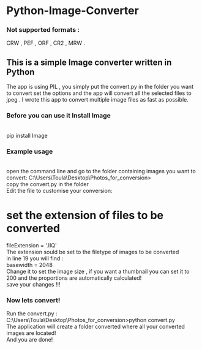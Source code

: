 # Python-Image-Converter

### Not supported formats :
CRW , PEF , ORF , CR2 , MRW .
## This is a simple Image converter written in Python
The app is using PIL , you simply put the convert.py in the folder you want to convert set the options 
and the app will convert all the selected files to jpeg . I wrote this app to convert multiple image files
as fast as possible.
### Before you can use it Install Image

</br> pip install Image 

### Example usage

</br> open the command line and go to the folder containing images you want to convert:
C:\Users\Toula\Desktop\Photos_for_conversion> </br>
copy the convert.py in the folder </br>
Edit the file to customise your conversion: </br>
# set the extension of files to be converted 
fileExtension = '.IIQ' </br>
The extension sould be set to the filetype of images to be converted </br>
in line 19 you will find : </br>
basewidth = 2048 </br>
Change it to set the image size ,
if you want a thumbnail you can set it to 200 and the proportions are automatically calculated!</br>
save your changes !!!


### Now lets convert!
Run the convert.py :  </br>
C:\Users\Toula\Desktop\Photos_for_conversion>python convert.py </br>
The application will create a folder converted where all your converted images are located!
</br>
And you are done! 


